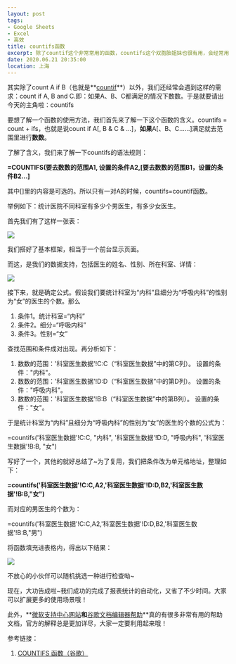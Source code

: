 ```yaml
---
layout: post
tags: 
- Google Sheets
- Excel
- 高效
title: countifs函数
excerpt: 除了countif这个非常常用的函数，countifs这个双胞胎姐妹也很有用，会经常用到哦，点进来了解更多详情吧！
date: 2020.06.21 20:35:00
location: 上海
---
```


其实除了count A if B（也就是**<a href="../../../2020/05/21/How-to-use-the-Countif-Function/" target="_blank">countif</a>**）以外，我们还经常会遇到这样的需求：count if A, B and C.即：如果A、B、C都满足的情况下数数。于是就要请出今天的主角啦：countifs

要想了解一个函数的使用方法，我们首先来了解一下这个函数的含义。countifs = count + ifs，也就是说count if A[, B & C & ...]，**如果**A[、B、C……]满足就去范围里进行**数数**。

了解了含义，我们来了解一下countifs的语法规则：

**=COUNTIFS(要去数数的范围A1, 设置的条件A2,[要去数数的范围B1，设置的条件B2...]**

其中[]里的内容是可选的。所以只有一对A的时候，countifs=countif函数。

举例如下：统计医院不同科室有多少个男医生，有多少女医生。

首先我们有了这样一张表：

<div class="zoom-pic-full">
	<a href="{{ site.url }}/{{ site.baseurl }}/imgs/posts/2020-06-21-How-to-use-the-Countifs-Function-1.png" data-detail="" data-source="{{ site.url }}/{{ site.baseurl }}/imgs/posts/2020-06-21-How-to-use-the-Countifs-Function-1.png" title="“统计报表”工作簿中的内容" style="width:251px; height:120px;">
		<img src="{{ site.url }}/{{ site.baseurl }}/imgs/posts/2020-06-21-How-to-use-the-Countifs-Function-1.png">
	</a>
</div>

我们搭好了基本框架，相当于一个前台显示页面。

而这，是我们的数据支持，包括医生的姓名、性别、所在科室、详情：
<div class="zoom-pic-full">
	<a href="{{ site.url }}/{{ site.baseurl }}/imgs/posts/2020-06-21-How-to-use-the-Countifs-Function-2.png" data-detail="" data-source="{{ site.url }}/{{ site.baseurl }}/imgs/posts/2020-06-21-How-to-use-the-Countifs-Function-2.png" title="背后的数据支持，50名医生的数据" style="width:251px; height:120px;">
		<img src="{{ site.url }}/{{ site.baseurl }}/imgs/posts/2020-06-21-How-to-use-the-Countifs-Function-2.png">
	</a>
</div>

接下来，就是确定公式。假设我们要统计科室为“内科”且细分为“呼吸内科”的性别为“女”的医生的个数。那么

1. 条件1。统计科室=“内科”
2. 条件2。细分=“呼吸内科”
3. 条件3。性别=“女”

查找范围和条件成对出现。再分析如下：
1. 数数的范围：'科室医生数据'!C:C（“科室医生数据”中的第C列）。 设置的条件："内科"。
2. 数数的范围：'科室医生数据'!D:D（“科室医生数据”中的第D列）。 设置的条件："呼吸内科"。
3. 数数的范围：'科室医生数据'!B:B（“科室医生数据”中的第B列）。 设置的条件："女"。

于是统计科室为“内科”且细分为“呼吸内科”的性别为“女”的医生的个数的公式为：

=countifs('科室医生数据'!C:C, "内科", '科室医生数据'!D:D, "呼吸内科", '科室医生数据'!B:B, "女")

写好了一个，其他的就好总结了~为了复用，我们把条件改为单元格地址，整理如下：

**=countifs('科室医生数据'!C:C,A2,'科室医生数据'!D:D,B2,'科室医生数据'!B:B,"女")**

而对应的男医生的个数为：

=countifs('科室医生数据'!C:C,A2,'科室医生数据'!D:D,B2,'科室医生数据'!B:B,"男")

将函数填充进表格内，得出以下结果：
<div class="zoom-pic-full">
	<a href="{{ site.url }}/{{ site.baseurl }}/imgs/posts/2020-06-21-How-to-use-the-Countifs-Function-3.png" data-detail="" data-source="{{ site.url }}/{{ site.baseurl }}/imgs/posts/2020-06-21-How-to-use-the-Countifs-Function-3.png" title="填入函数" style="width:251px; height:120px;">
		<img src="{{ site.url }}/{{ site.baseurl }}/imgs/posts/2020-06-21-How-to-use-the-Countifs-Function-3.png">
	</a>
</div>

不放心的小伙伴可以随机挑选一种进行检查呦~


现在，大功告成啦~我们成功的完成了报表统计的自动化，又省了不少时间。大家可以扩展更多的使用场景哦！

此外，**<a href="https://support.microsoft.com/zh-cn" target="_blank">微软支持中心网站</a>**和**<a href="https://support.google.com/docs#topic=1382883" target="_blank">谷歌文档编辑器帮助</a>**真的有很多非常有用的帮助文档，官方的解释总是更加详尽，大家一定要利用起来哦！

参考链接：
1. <a href="https://support.google.com/docs/answer/3256550?hl=en" target="_blank">COUNTIFS 函数（谷歌）</a>